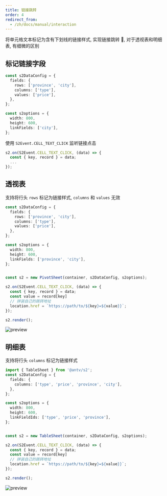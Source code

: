 ```yaml
---
title: 链接跳转
order: 4
redirect_from:
  - /zh/docs/manual/interaction
---
```


将单元格文本标记为含有下划线的链接样式, 实现链接跳转 🔗, 对于透视表和明细表, 有细微的区别

## 标记链接字段

```ts
const s2DataConfig = {
  fields: {
    rows: ['province', 'city'],
    columns: ['type'],
    values: ['price'],
  },
};

const s2options = {
  width: 800,
  height: 600,
  linkFields: ['city'],
};
```

使用 `S2Event.CELL_TEXT_CLICK` 监听链接点击

```ts
s2.on(S2Event.CELL_TEXT_CLICK, (data) => {
  const { key, record } = data;
  ...
});
```

## 透视表

支持将行头 `rows` 标记为链接样式, `columns` 和 `values` 无效

```ts
const s2DataConfig = {
  fields: {
    rows: ['province', 'city'],
    columns: ['type'],
    values: ['price'],
  },
};

const s2options = {
  width: 800,
  height: 600,
  linkFields: ['province', 'city'],
};


const s2 = new PivotSheet(container, s2DataConfig, s2options);

s2.on(S2Event.CELL_TEXT_CLICK, (data) => {
  const { key, record } = data;
  const value = record[key]
  // 拼装自己的跳转地址
  location.href = `https://path/to/${key}=${value}}`;
});

s2.render();
```

![preview](https://gw.alipayobjects.com/zos/antfincdn/CrLvb9oqq/acd62884-d95d-450e-a77b-ad1b54466e31.png)

## 明细表

支持将行头 `columns` 标记为链接样式

```ts
import { TableSheet } from '@antv/s2';
const s2DataConfig = {
  fields: {
    columns: ['type', 'price', 'province', 'city'],
  },
};

const s2options = {
  width: 800,
  height: 600,
  linkFieldIds: ['type', 'price', 'province'],
};


const s2 = new TableSheet(container, s2DataConfig, s2options);

s2.on(S2Event.CELL_TEXT_CLICK, (data) => {
  const { key, record } = data;
  const value = record[key]
  // 拼装自己的跳转地址
  location.href = `https://path/to/${key}=${value}}`;
});

s2.render();
```

![preview](https://gw.alipayobjects.com/zos/antfincdn/QI9bVSdCJ/e9a35590-883e-4ecf-8f66-c4f92c64faa6.png)
